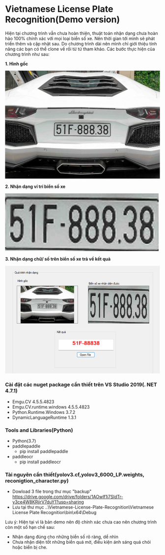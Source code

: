 # Vietnamese License Plate Recognition(Demo version)
Hiện tại chương trình vẫn chưa hoàn thiện, thuật toán nhận dạng chưa hoàn hảo 100% chính xác với mọi loại biển số xe. Nên thời gian tới mình sẽ phát triển thêm và cập nhật sau. Do chương trình dài nên mình chỉ giới thiệu tính năng các bạn có thể clone về rồi từ từ tham khảo. Các bước thực hiện của chương trình như sau: 

**1. Hình gốc**

![img1.jpg](https://github.com/sangnv3007/VLPR/blob/master/test1.jpg)

**2. Nhận dạng ví trí biển số xe**

![img2.jpg](https://github.com/sangnv3007/VLPR/blob/master/imgtest.jpg)

**3. Nhận dạng chữ/ số trên biển số xe trả về kết quả**

![img3.jpg](https://github.com/sangnv3007/VLPR/blob/master/Screenshot%202022-08-05%20100934.png)
### Cài đặt các nuget package cần thiết trên VS Studio 2019(. NET 4.7.1)
* Emgu.CV 4.5.5.4823
* Emgu.CV.runtime.windows 4.5.5.4823
* Python.Runtime.Windows 3.7.2
* DynamicLanguageRuntime 1.3.1
### Tools and Libraries(Python)
* Python(3.7)
* paddlepaddle
    * pip install paddlepaddle
* paddleocr
    * pip install paddleocr
### Tài nguyên cần thiết(yolov3.cf,yolov3_6000_LP.weights, reconigtion_character.py)
* Dowload 3 file trong thư mục "backup" https://drive.google.com/drive/folders/1AOwlf1i7SldTr-y3ce4W8KRjirV7duY1?usp=sharing
* Lưu tại thư mục ..\Vietnamese-License-Plate-Recognition\Vietnamese License Plate Recognition\bin\x64\Debug

Lưu ý: Hiện tại vì là bản demo nên độ chính xác chưa cao nên chương trình còn một số hạn chế sau:
- Nhận dạng đúng cho những biển số rõ ràng, dể nhìn
- Chưa nhận diện tốt những biển quá mờ, điều kiện ánh sáng quá chói hoặc biển bị che.
